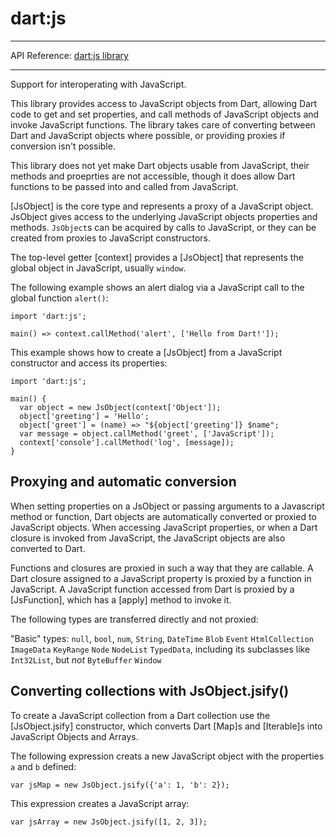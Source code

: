 # dart:js

---

API Reference: [dart:js library](https://api.dartlang.org/apidocs/channels/stable/dartdoc-viewer/dart-js) 

---

Support for interoperating with JavaScript.

This library provides access to JavaScript objects from Dart, allowing
Dart code to get and set properties, and call methods of JavaScript objects
and invoke JavaScript functions. The library takes care of converting
between Dart and JavaScript objects where possible, or providing proxies if
conversion isn't possible.

This library does not yet make Dart objects usable from JavaScript, their
methods and proeprties are not accessible, though it does allow Dart
functions to be passed into and called from JavaScript.

[JsObject] is the core type and represents a proxy of a JavaScript object.
JsObject gives access to the underlying JavaScript objects properties and
methods. `JsObject`s can be acquired by calls to JavaScript, or they can be
created from proxies to JavaScript constructors.

The top-level getter [context] provides a [JsObject] that represents the
global object in JavaScript, usually `window`.

The following example shows an alert dialog via a JavaScript call to the
global function `alert()`:

    import 'dart:js';

    main() => context.callMethod('alert', ['Hello from Dart!']);

This example shows how to create a [JsObject] from a JavaScript constructor
and access its properties:

    import 'dart:js';

    main() {
      var object = new JsObject(context['Object']);
      object['greeting'] = 'Hello';
      object['greet'] = (name) => "${object['greeting']} $name";
      var message = object.callMethod('greet', ['JavaScript']);
      context['console'].callMethod('log', [message]);
    }

## Proxying and automatic conversion

When setting properties on a JsObject or passing arguments to a Javascript
method or function, Dart objects are automatically converted or proxied to
JavaScript objects. When accessing JavaScript properties, or when a Dart
closure is invoked from JavaScript, the JavaScript objects are also
converted to Dart.

Functions and closures are proxied in such a way that they are callable. A
Dart closure assigned to a JavaScript property is proxied by a function in
JavaScript. A JavaScript function accessed from Dart is proxied by a
[JsFunction], which has a [apply] method to invoke it.

The following types are transferred directly and not proxied:

"Basic" types: `null`, `bool`, `num`, `String`, `DateTime`
`Blob`
`Event`
`HtmlCollection`
`ImageData`
`KeyRange`
`Node`
`NodeList`
`TypedData`, including its subclasses like `Int32List`, but _not_
  `ByteBuffer`
`Window`

## Converting collections with JsObject.jsify()

To create a JavaScript collection from a Dart collection use the
[JsObject.jsify] constructor, which converts Dart [Map]s and [Iterable]s
into JavaScript Objects and Arrays.

The following expression creats a new JavaScript object with the properties
`a` and `b` defined:

    var jsMap = new JsObject.jsify({'a': 1, 'b': 2});

This expression creates a JavaScript array:

    var jsArray = new JsObject.jsify([1, 2, 3]);
